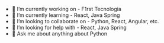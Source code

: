 <!--
**jhonmcc/jhonmcc** is a ✨ _special_ ✨ repository because its `README.md` (this file) appears on your GitHub profile.
-->
- 🔭 I’m currently working on - F1rst Tecnologia
- 🌱 I’m currently learning - React, Java Spring
- 👯 I’m looking to collaborate on - Python, React, Angular, etc. 
- 🤔 I’m looking for help with - React, Java Spring
- 💬 Ask me about anything about Python
